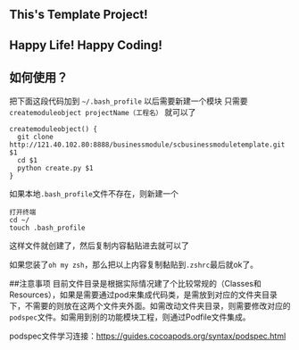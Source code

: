## This's Template Project!
## Happy Life! Happy Coding!

## 如何使用？

把下面这段代码加到 ` ~/.bash_profile ` 以后需要新建一个模块 只需要` createmoduleobject projectName（工程名）` 就可以了

```
createmoduleobject() {
  git clone http://121.40.102.80:8888/businessmodule/scbusinessmoduletemplate.git $1
  cd $1
  python create.py $1
}

```
如果本地`.bash_profile`文件不存在，则新建一个

```
打开终端
cd ~/
touch .bash_profile

```
这样文件就创建了，然后复制内容黏贴进去就可以了 

如果您装了`oh my zsh`，那么把以上内容复制黏贴到`.zshrc`最后就ok了。

##注意事项
目前文件目录是根据实际情况建了个比较常规的（Classes和Resources），如果是需要通过pod来集成代码类，是需放到对应的文件夹目录下，不需要的则放在这两个文件夹外面。如需改动文件夹目录，则需要修改对应的`podspec`文件。如需用到别的功能模块工程，则通过Podfile文件集成。

podspec文件学习连接：https://guides.cocoapods.org/syntax/podspec.html
